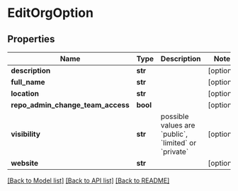 # EditOrgOption

## Properties
Name | Type | Description | Notes
------------ | ------------- | ------------- | -------------
**description** | **str** |  | [optional]
**full_name** | **str** |  | [optional]
**location** | **str** |  | [optional]
**repo_admin_change_team_access** | **bool** |  | [optional]
**visibility** | **str** | possible values are &#x60;public&#x60;, &#x60;limited&#x60; or &#x60;private&#x60; | [optional]
**website** | **str** |  | [optional]

[[Back to Model list]](../README.md#documentation-for-models) [[Back to API list]](../README.md#documentation-for-api-endpoints) [[Back to README]](../README.md)


